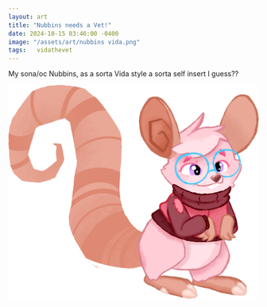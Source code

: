 ```yaml
---
layout: art
title: "Nubbins needs a Vet!"
date: 2024-10-15 03:46:00 -0400
image: "/assets/art/nubbins vida.png"
tags:   vidathevet
---
```


My sona/oc Nubbins, as a sorta Vida style a sorta self insert I guess??

<img src= "/assets/art/nubbins vida.png"  style="max-width:100%;max-height:100vh">